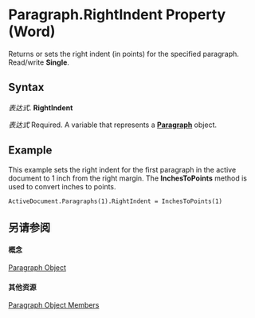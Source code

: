 
# Paragraph.RightIndent Property (Word)

Returns or sets the right indent (in points) for the specified paragraph. Read/write  **Single**.


## Syntax

 _表达式_. **RightIndent**

 _表达式_ Required. A variable that represents a **[Paragraph](0a704079-a082-4ab1-841b-fc0d49dd26d4.md)** object.


## Example

This example sets the right indent for the first paragraph in the active document to 1 inch from the right margin. The  **InchesToPoints** method is used to convert inches to points.


```
ActiveDocument.Paragraphs(1).RightIndent = InchesToPoints(1)
```


## 另请参阅


#### 概念


[Paragraph Object](0a704079-a082-4ab1-841b-fc0d49dd26d4.md)
#### 其他资源


[Paragraph Object Members](http://msdn.microsoft.com/library/e1fc5b91-e908-580e-ab72-898648a5c0c3%28Office.15%29.aspx)